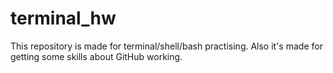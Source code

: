 # terminal_hw
This repository is made for terminal/shell/bash practising. Also it's made for getting some skills about GitHub working.
